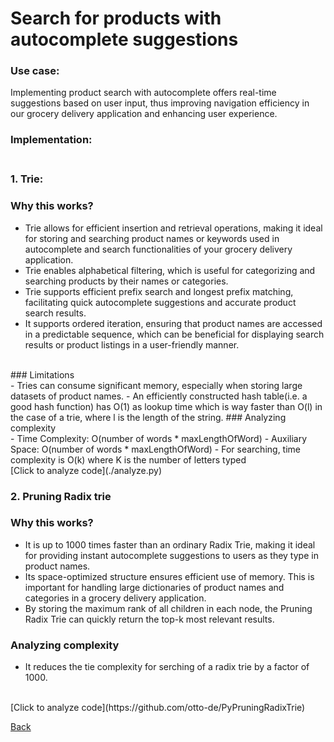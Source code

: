 # Search for products with autocomplete suggestions 
### Use case: ###
Implementing product search with autocomplete offers real-time suggestions based on user input, thus improving navigation efficiency in our grocery delivery application and enhancing user experience.
<br>
### Implementation: <br><br>
### 1. Trie: <br>
  ### Why this works? <br>
  - Trie allows for efficient insertion and retrieval operations, making it ideal for storing and searching product names or keywords used in autocomplete and search functionalities of your grocery delivery application.
  - Trie enables alphabetical filtering, which is useful for categorizing and searching products by their names or categories.
  - Trie supports efficient prefix search and longest prefix matching, facilitating quick autocomplete suggestions and accurate product search results.
  - It supports ordered iteration, ensuring that product names are accessed in a predictable sequence, which can be beneficial for displaying search results or product listings in a user-friendly manner.
<br>
  ### Limitations <br>
  - Tries can consume significant memory, especially when storing large datasets of product names.
  - An efficiently constructed hash table(i.e. a good hash function) has O(1) as lookup time which is way faster than O(l) in the case of a trie, where l is the length of the string.
  ### Analyzing complexity <br>
  - Time Complexity: O(number of words * maxLengthOfWord)
  - Auxiliary Space: O(number of words * maxLengthOfWord)
  - For searching, time complexity is O(k) where K is the number of letters typed
  <br>
  [Click to analyze code](./analyze.py)
  
### 2. Pruning Radix trie <br> 
  ### Why this works? <br>
  - It is up to 1000 times faster than an ordinary Radix Trie, making it ideal for providing instant autocomplete suggestions to users as they type in product names.
  - Its space-optimized structure ensures efficient use of memory. This is important for handling large dictionaries of product names and categories in a grocery delivery application.
  - By storing the maximum rank of all children in each node, the Pruning Radix Trie can quickly return the top-k most relevant results. 
  
  ### Analyzing complexity <br>
  - It reduces the tie complexity for serching of a radix trie by a factor of 1000.
  <br>
  [Click to analyze code](https://github.com/otto-de/PyPruningRadixTrie)


  









[Back](README.md#applying-dsa-to-achieve-key-functionalities)

